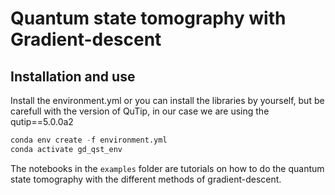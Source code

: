 # Quantum state tomography with Gradient-descent 


## Installation and use

Install the environment.yml or you can install the libraries by yourself, but be carefull with the version of QuTip, in our case we are using the qutip==5.0.0a2

```python
conda env create -f environment.yml
conda activate gd_qst_env
```
The notebooks in the `examples` folder are tutorials on how to do the quantum state tomography with the different methods of gradient-descent. 
